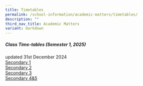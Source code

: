 ```yaml
---
title: Timetables
permalink: /school-information/academic-matters/timetables/
description: ""
third_nav_title: Academic Matters
variant: markdown
---
```

##### Class Time-tables (Semester 1, 2025)
updated 31st December 2024<br>
[Secondary 1](/files/2025_Sem_1_Class_Timetable_Sec_1_31_Dec.pdf)<br>
[Secondary 2](/files/2025_Sem_1_Class_Timetable_Sec_2_31_Dec.pdf)<br>
[Secondary 3](/files/2025_Sem_1_Class_Timetable_Sec_3_31_Dec.pdf)<br>
[Secondary 4&amp;5](/files/2025_Sem_1_Class_Timetable_Sec_4_5_31_Dec.pdf)